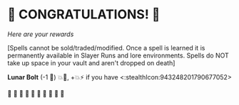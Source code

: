 # :sparkler: CONGRATULATIONS! :sparkler: 
*Here are your rewards*

[Spells cannot be sold/traded/modified. Once a spell is learned it is permanently available in Slayer Runs and lore environments. Spells do NOT take up space in your vault and aren't dropped on death]

**Lunar Bolt** (-1 :large_blue_diamond:) :boom::dart:, +:boom::zap: if you have <:stealthIcon:943248201790677052>

:sparkler: :sparkler: :sparkler: :sparkler: :sparkler: :sparkler: :sparkler: :sparkler: :sparkler: :sparkler: 
